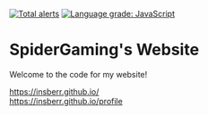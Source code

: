 [![Total alerts](https://img.shields.io/lgtm/alerts/g/Insberr/insberr.github.io.svg?logo=lgtm&logoWidth=18)](https://lgtm.com/projects/g/Insberr/insberr.github.io/alerts/)
[![Language grade: JavaScript](https://img.shields.io/lgtm/grade/javascript/g/Insberr/insberr.github.io.svg?logo=lgtm&logoWidth=18)](https://lgtm.com/projects/g/Insberr/insberr.github.io/context:javascript)

# SpiderGaming's Website
Welcome to the code for my website!

https://insberr.github.io/  
https://insberr.github.io/profile